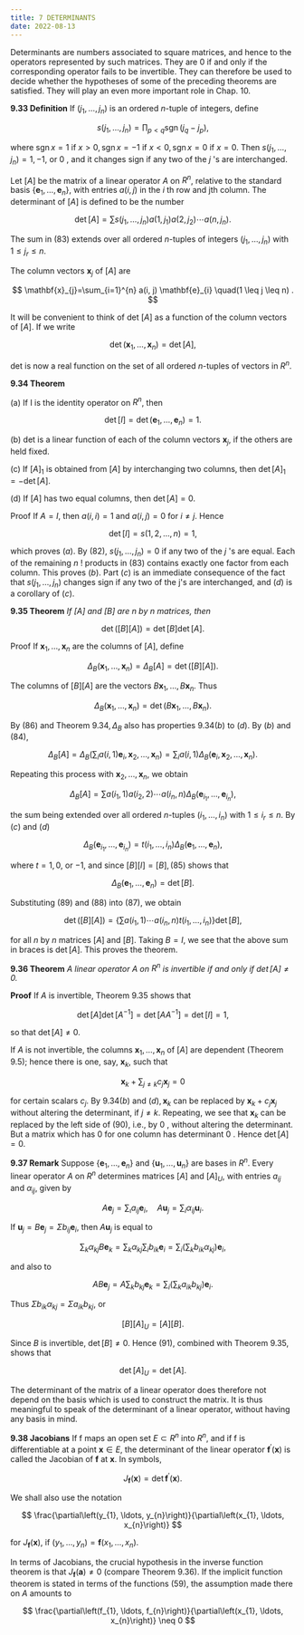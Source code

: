 ```yaml
---
title: 7 DETERMINANTS
date: 2022-08-13
---
```


Determinants are numbers associated to square matrices, and hence to the operators represented by such matrices. They are 0 if and only if the corresponding operator fails to be invertible. They can therefore be used to decide whether the hypotheses of some of the preceding theorems are satisfied. They will play an even more important role in Chap. $10 .$ 

**9.33 Definition** If $\left(j_{1}, \ldots, j_{n}\right)$ is an ordered $n$-tuple of integers, define

$$
s\left(j_{1}, \ldots, j_{n}\right)=\prod_{p<q} \operatorname{sgn}\left(j_{q}-j_{p}\right),
$$

where $\operatorname{sgn} x=1$ if $x>0, \operatorname{sgn} x=-1$ if $x<0, \operatorname{sgn} x=0$ if $x=0$. Then $s\left(j_{1}, \ldots, j_{n}\right)=1,-1$, or 0 , and it changes sign if any two of the $j$ 's are interchanged.

Let $[A]$ be the matrix of a linear operator $A$ on $R^{n}$, relative to the standard basis $\left\{\mathbf{e}_{1}, \ldots, \mathbf{e}_{n}\right\}$, with entries $a(i, j)$ in the $i$ th row and jth column. The determinant of $[A]$ is defined to be the number

$$
\operatorname{det}[A]=\sum s\left(j_{1}, \ldots, j_{n}\right) a\left(1, j_{1}\right) a\left(2, j_{2}\right) \cdots a\left(n, j_{n}\right) .
$$

The sum in (83) extends over all ordered $n$-tuples of integers $\left(j_{1}, \ldots, j_{n}\right)$ with $1 \leq j_{r} \leq n$.

The column vectors $\mathbf{x}_{j}$ of $[A]$ are

$$
\mathbf{x}_{j}=\sum_{i=1}^{n} a(i, j) \mathbf{e}_{i} \quad(1 \leq j \leq n) .
$$

It will be convenient to think of det $[A]$ as a function of the column vectors of $[A]$. If we write

$$
\operatorname{det}\left(\mathbf{x}_{1}, \ldots, \mathbf{x}_{n}\right)=\operatorname{det}[A] \text {, }
$$

det is now a real function on the set of all ordered $n$-tuples of vectors in $R^{n}$.

**9.34 Theorem**

(a) If I is the identity operator on $R^{n}$, then

$$
\operatorname{det}[I]=\operatorname{det}\left(\mathbf{e}_{1}, \ldots, \mathbf{e}_{n}\right)=1 .
$$

(b) det is a linear function of each of the column vectors $\mathbf{x}_{j}$, if the others are held fixed.

(c) If $[A]_{1}$ is obtained from $[A]$ by interchanging two columns, then $\operatorname{det}[A]_{1}=-\operatorname{det}[A]$.

(d) If $[A]$ has two equal columns, then $\operatorname{det}[A]=0$.

Proof If $A=I$, then $a(i, i)=1$ and $a(i, j)=0$ for $i \neq j$. Hence

$$
\operatorname{det}[I]=s(1,2, \ldots, n)=1 \text {, }
$$

which proves $(a)$. By (82), $s\left(j_{1}, \ldots, j_{n}\right)=0$ if any two of the $j$ 's are equal. Each of the remaining $n$ ! products in (83) contains exactly one factor from each column. This proves $(b)$. Part $(c)$ is an immediate consequence of the fact that $s\left(j_{1}, \ldots, j_{n}\right)$ changes sign if any two of the j's are interchanged, and $(d)$ is a corollary of $(c)$.

**9.35 Theorem** *If $[A]$ and $[B]$ are $n$ by $n$ matrices, then*

$$
\operatorname{det}([B][A])=\operatorname{det}[B] \operatorname{det}[A] .
$$

Proof If $\mathbf{x}_{1}, \ldots, \mathbf{x}_{n}$ are the columns of $[A]$, define

$$
\Delta_{B}\left(\mathbf{x}_{1}, \ldots, \mathbf{x}_{n}\right)=\Delta_{B}[A]=\operatorname{det}([B][A]) .
$$

The columns of $[B][A]$ are the vectors $B \mathbf{x}_{1}, \ldots, B \mathbf{x}_{n}$. Thus

$$
\Delta_{B}\left(\mathbf{x}_{1}, \ldots, \mathbf{x}_{n}\right)=\operatorname{det}\left(B \mathbf{x}_{1}, \ldots, B \mathbf{x}_{n}\right) \text {. }
$$

By (86) and Theorem $9.34, \Delta_{B}$ also has properties $9.34(b)$ to $(d)$. By $(b)$ and (84),

$$
\Delta_{B}[A]=\Delta_{B}\left(\sum_{i} a(i, 1) \mathbf{e}_{i}, \mathbf{x}_{2}, \ldots, \mathbf{x}_{n}\right)=\sum_{i} a(i, 1) \Delta_{B}\left(\mathbf{e}_{i}, \mathbf{x}_{2}, \ldots, \mathbf{x}_{n}\right) .
$$

Repeating this process with $\mathbf{x}_{2}, \ldots, \mathbf{x}_{n}$, we obtain

$$
\Delta_{B}[A]=\sum a\left(i_{1}, 1\right) a\left(i_{2}, 2\right) \cdots a\left(i_{n}, n\right) \Delta_{B}\left(\mathbf{e}_{i_{1}}, \ldots, \mathbf{e}_{i_{n}}\right) \text {, }
$$

the sum being extended over all ordered $n$-tuples $\left(i_{1}, \ldots, i_{n}\right)$ with $1 \leq i_{r} \leq n .$ By $(c)$ and $(d)$

$$
\Delta_{B}\left(\mathbf{e}_{i_{1}}, \ldots, \mathbf{e}_{i_{n}}\right)=t\left(i_{1}, \ldots, i_{n}\right) \Delta_{B}\left(\mathbf{e}_{1}, \ldots, \mathbf{e}_{n}\right),
$$

where $t=1,0$, or $-1$, and since $[B][I]=[B],(85)$ shows that

$$
\Delta_{B}\left(\mathbf{e}_{1}, \ldots, \mathbf{e}_{n}\right)=\operatorname{det}[B] \text {. }
$$

Substituting (89) and (88) into (87), we obtain

$$
\operatorname{det}([B][A])=\left\{\sum a\left(i_{1}, 1\right) \cdots a\left(i_{n}, n\right) t\left(i_{1}, \ldots, i_{n}\right)\right\} \operatorname{det}[B] \text {, }
$$

for all $n$ by $n$ matrices $[A]$ and $[B]$. Taking $B=I$, we see that the above sum in braces is $\operatorname{det}[A]$. This proves the theorem.


**9.36 Theorem** *$A$ linear operator $A$ on $R^{n}$ is invertible if and only if $\operatorname{det}[A] \neq 0$.*


**Proof** If $A$ is invertible, Theorem $9.35$ shows that

$$
\operatorname{det}[A] \operatorname{det}\left[A^{-1}\right]=\operatorname{det}\left[A A^{-1}\right]=\operatorname{det}[I]=1 \text {, }
$$

so that $\operatorname{det}[A] \neq 0$.

If $A$ is not invertible, the columns $\mathbf{x}_{1}, \ldots, \mathbf{x}_{n}$ of $[A]$ are dependent (Theorem 9.5); hence there is one, say, $\mathbf{x}_{k}$, such that

$$
\mathbf{x}_{k}+\sum_{j \neq k} c_{j} \mathbf{x}_{j}=0
$$

for certain scalars $c_{j}$. By $9.34(b)$ and $(d), \mathbf{x}_{k}$ can be replaced by $\mathbf{x}_{k}+c_{j} \mathbf{x}_{j}$ without altering the determinant, if $j \neq k$. Repeating, we see that $\mathbf{x}_{k}$ can be replaced by the left side of (90), i.e., by 0 , without altering the determinant. But a matrix which has 0 for one column has determinant 0 . Hence $\operatorname{det}[A]=0$.



**9.37 Remark** Suppose $\left\{\mathbf{e}_{1}, \ldots, \mathbf{e}_{n}\right\}$ and $\left\{\mathbf{u}_{1}, \ldots, \mathbf{u}_{n}\right\}$ are bases in $R^{n}$. Every linear operator $A$ on $R^{n}$ determines matrices $[A]$ and $[A]_{U}$, with entries $a_{i j}$ and $\alpha_{i j}$, given by

$$
A \mathbf{e}_{j}=\sum_{\imath} a_{i j} \mathbf{e}_{i}, \quad A \mathbf{u}_{j}=\sum_{i} \alpha_{i j} \mathbf{u}_{i} .
$$

If $\mathbf{u}_{j}=B \mathbf{e}_{j}=\Sigma b_{i j} \mathbf{e}_{i}$, then $A \mathbf{u}_{j}$ is equal to

$$
\sum_{k} \alpha_{k j} B \mathbf{e}_{k}=\sum_{k} \alpha_{k j} \sum_{i} b_{i k} \mathbf{e}_{i}=\sum_{i}\left(\sum_{k} b_{i k} \alpha_{k j}\right) \mathbf{e}_{i},
$$

and also to

$$
A B \mathbf{e}_{j}=A \sum_{k} b_{k j} \mathbf{e}_{k}=\sum_{i}\left(\sum_{k} a_{i k} b_{k j}\right) \mathbf{e}_{i} .
$$

Thus $\Sigma b_{i k} \alpha_{k j}=\Sigma a_{i k} b_{k j}$, or

$$
[B][A]_{U}=[A][B] \text {. }
$$

Since $B$ is invertible, $\operatorname{det}[B] \neq 0$. Hence $(91)$, combined with Theorem $9.35$, shows that

$$
\operatorname{det}[A]_{U}=\operatorname{det}[A] \text {. }
$$

The determinant of the matrix of a linear operator does therefore not depend on the basis which is used to construct the matrix. It is thus meaningful to speak of the determinant of a linear operator, without having any basis in mind.



**9.38 Jacobians** If $\mathrm{f}$ maps an open set $E \subset R^{n}$ into $R^{n}$, and if $\mathrm{f}$ is differentiable at a point $\mathbf{x} \in E$, the determinant of the linear operator $\mathbf{f}^{\prime}(\mathbf{x})$ is called the Jacobian of $\mathbf{f}$ at $\mathbf{x}$. In symbols,

$$
J_{\mathbf{f}}(\mathbf{x})=\operatorname{det} \mathbf{f}^{\prime}(\mathbf{x}) .
$$

We shall also use the notation

$$
\frac{\partial\left(y_{1}, \ldots, y_{n}\right)}{\partial\left(x_{1}, \ldots, x_{n}\right)}
$$

for $J_{\mathbf{f}}(\mathbf{x})$, if $\left(y_{1}, \ldots, y_{n}\right)=\mathbf{f}\left(x_{1}, \ldots, x_{n}\right)$.

In terms of Jacobians, the crucial hypothesis in the inverse function theorem is that $J_{\mathbf{f}}(\mathbf{a}) \neq 0$ (compare Theorem 9.36). If the implicit function theorem is stated in terms of the functions (59), the assumption made there on $A$ amounts to

$$
\frac{\partial\left(f_{1}, \ldots, f_{n}\right)}{\partial\left(x_{1}, \ldots, x_{n}\right)} \neq 0
$$

